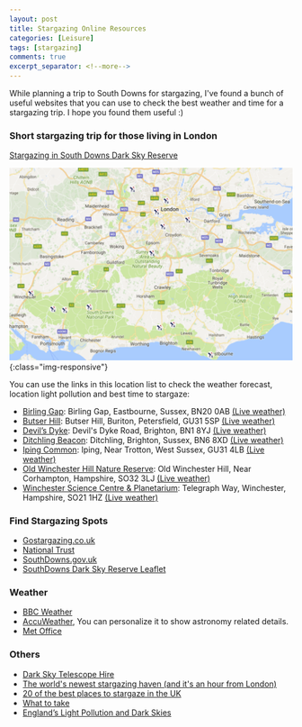 ```yaml
---
layout: post
title: Stargazing Online Resources
categories: [Leisure]
tags: [stargazing]
comments: true
excerpt_separator: <!--more-->
---
```


While planning a trip to South Downs for stargazing, I've found a bunch of useful websites that you can use to check the best weather and time for a stargazing trip. I hope you found them useful :)

<!--more-->

### Short stargazing trip for those living in London

[Stargazing in South Downs Dark Sky Reserve](http://gostargazing.co.uk/regions/south-downs-dark-sky-reserve)

![GoogleMap](/assets/media/stargazing_southdowns_googlemap_screenshot.PNG){:class="img-responsive"}

You can use the links in this location list to check the weather forecast, location light pollution and best time to stargaze:

* [Birling Gap](http://gostargazing.co.uk/events/locations/birling-gap/): Birling Gap, Eastbourne, Sussex, BN20 0AB [(Live weather)](https://www.accuweather.com/en/gb/east-dean/bn20-0/astronomy-weather/43217_pc)
* [Butser Hill](http://gostargazing.co.uk/events/locations/butser-hill/): Butser Hill, Buriton, Petersfield, GU31 5SP [(Live weather)](https://www.accuweather.com/en/gb/south-harting/gu31-5/astronomy-weather/46480_pc)
* [Devil’s Dyke](http://gostargazing.co.uk/events/locations/devils-dyke/): Devil's Dyke Road, Brighton, BN1 8YJ [(Live weather)](https://www.accuweather.com/en/gb/brighton/bn1-8/astronomy-weather/43171_pc)
* [Ditchling Beacon](http://gostargazing.co.uk/events/locations/ditchling-beacon/): Ditchling, Brighton, Sussex, BN6 8XD [(Live weather)](https://www.accuweather.com/en/gb/keymer/bn6-8/astronomy-weather/43273_pc)
* [Iping Common](http://gostargazing.co.uk/events/locations/iping-common/): Iping, Near Trotton, West Sussex, GU31 4LB [(Live weather)](https://www.accuweather.com/en/gb/iping/gu29-0/astronomy-weather/712893)
* [Old Winchester Hill Nature Reserve](http://gostargazing.co.uk/events/locations/old-winchester-hill-nature-reserve/): Old Winchester Hill, Near Corhampton, Hampshire, SO32 3LJ [(Live weather)](https://www.accuweather.com/en/gb/meonstoke/so32-3/astronomy-weather/52404_pc)
* [Winchester Science Centre & Planetarium](http://gostargazing.co.uk/events/locations/winchester-science-centre-planetarium/): Telegraph Way, Winchester, Hampshire, SO21 1HZ [(Live weather)](https://www.accuweather.com/en/gb/twyford/so21-1/astronomy-weather/52378_pc)

### Find Stargazing Spots

* [Gostargazing.co.uk](http://gostargazing.co.uk/regions/)
* [National Trust](https://www.nationaltrust.org.uk/lists/stargazing-in-london-and-the-south-east)
* [SouthDowns.gov.uk](https://www.southdowns.gov.uk/enjoy/dark-night-skies/)
* [SouthDowns Dark Sky Reserve Leaflet](https://www.southdowns.gov.uk/wp-content/uploads/2016/06/Dark-Night-Skies-leaflet-web-version.pdf)

### Weather

* [BBC Weather](http://www.bbc.co.uk/weather/)
* [AccuWeather](https://www.accuweather.com/en/gb/united-kingdom-weather), You can personalize it to show astronomy related details.
* [Met Office](https://www.metoffice.gov.uk/)

### Others

* [Dark Sky Telescope Hire](http://www.darkskytelescopehire.co.uk/telescopes-for-hire/southwest-uk-somerset-devon/)
* [The world's newest stargazing haven (and it's an hour from London)](http://www.telegraph.co.uk/travel/destinations/europe/united-kingdom/england/articles/south-downs-national-park-dark-skies-stargazing/)
* [20 of the best places to stargaze in the UK](https://www.theguardian.com/travel/2017/feb/15/best-places-to-stargaze-in-uk-dark-skies-festival-2017-national-parks)
* [What to take](http://gostargazing.co.uk/what-to-take-stargazing/)
* [England’s Light Pollution and Dark Skies](http://nightblight.cpre.org.uk/maps/)
